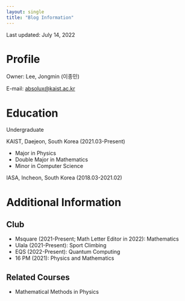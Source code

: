 ```yaml
---
layout: single
title: "Blog Information"
---
```


Last updated: July 14, 2022

# Profile
Owner: Lee, Jongmin (이종민)

E-mail: absolux@kaist.ac.kr

# Education
Undergraduate

KAIST, Daejeon, South Korea (2021.03-Present)

* Major in Physics
* Double Major in Mathematics
* Minor in Computer Science

IASA, Incheon, South Korea (2018.03-2021.02)

# Additional Information
## Club
* Msquare (2021-Present; Math Letter Editor in 2022): Mathematics
* Ulala (2021-Present): Sport Climbing
* EQS (2022-Present): Quantum Computing
* 16 PM (2021): Physics and Mathematics

## Related Courses
* Mathematical Methods in Physics
